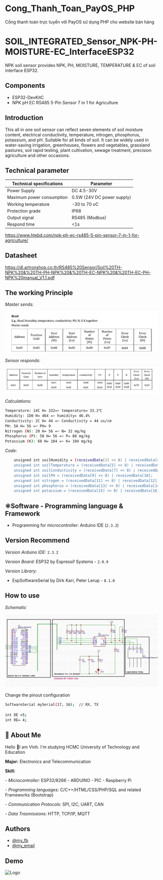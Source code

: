 # Cong_Thanh_Toan_PayOS_PHP
Cổng thanh toán trực tuyến với PayOS sử dụng PHP cho website bán hàng
# SOIL_INTEGRATED_Sensor_NPK-PH-MOISTURE-EC_InterfaceESP32
NPK soil sensor provides NPK, PH, MOISTURE, TEMPERATURE &amp; EC of soil interface ESP32.


## Components
- ESP32-DevKitC
- NPK pH EC RS485 5-Pin Sensor 7 in 1 for Agriculture

## Introduction
This all in one soil sensor can reflect seven elements of soil moisture content, electrical conductivity, temperature, nitrogen, phosphorus, potassium, and pH. Suitable for all kinds of soil. It can be widely used in water-saving irrigation, greenhouses, flowers and vegetables, grassland pastures, soil rapid testing, plant cultivation, sewage treatment, precision agriculture and other occasions.

## Technical parameter
Technical specifications | Parameter |
--- | --- | 
Power Supply | DC 4.5-30V | 
Maximum power consumption| 0.5W (24V DC power supply) | 
Working temperature| -30 to 70 oC| 
Protection grade | IP68 | 
Output signal | RS485 (Modbus) |
Respond time | <1s |

https://www.htebd.com/npk-ph-ec-rs485-5-pin-sensor-7-in-1-for-agriculture/
## Datasheet
https://dl.artronshop.co.th/RS485%20Sensor/Soil%20TH-NPK%20&%20TH-PH-NPK%20&%20TH-EC-NPK%20&%20TH-EC-PH-NPK%20manual_V1.1.pdf

## The working Principle
*Master sends:*

![images](https://github.com/VinhCao09/SOIL_INTEGRATED_Sensor_NPK-PH-MOISTURE-EC_InterfaceESP32/blob/main/images/read.jpg)

*Sensor responds:*

![images](https://github.com/VinhCao09/SOIL_INTEGRATED_Sensor_NPK-PH-MOISTURE-EC_InterfaceESP32/blob/main/images/respond.jpg)

*Calculations:*
```bash
Temperature: 14C H= 332=> temperature= 33.2℃
Humidity: 1D0 H= 464 => humidity= 46.4%
Conductivity: 2C H= 44 => Conductivity = 44 us/cm
PH: 5A H= 56 => PH= 9
Nitrogen (N): 20 H= 56 => N= 32 mg/kg
Phosphorus (P): 58 H= 56 => P= 88 mg/kg
Potassium (K): 68 H= 104 => K= 104 mg/kg
```
*Code:*
```bash
    unsigned int soilHumidity = (receivedData[3] << 8) | receivedData[4];
    unsigned int soilTemperature = (receivedData[5] << 8) | receivedData[6];
    unsigned int soilConductivity = (receivedData[7] << 8) | receivedData[8];
    unsigned int soilPH = (receivedData[9] << 8) | receivedData[10];
    unsigned int nitrogen = (receivedData[11] << 8) | receivedData[12];
    unsigned int phosphorus = (receivedData[13] << 8) | receivedData[14];
    unsigned int potassium = (receivedData[15] << 8) | receivedData[16];
```

## ⚛️Software - Programming language & Framework
- Programming for microcontroller: Arduino IDE (`2.3.2`)
  
## Version Recommend
*Version Arduino IDE:*
`2.3.2`

*Version Board:* ESP32 by Espressif Systems - `2.0.9`

*Version Library:* 

- EspSoftwareSerial by Dirk Karr, Peter Lerup - `8.1.0`

## How to use
*Schematic*

![images](https://github.com/VinhCao09/SOIL_INTEGRATED_Sensor_NPK-PH-MOISTURE-EC_InterfaceESP32/blob/main/images/schematic.jpg)

Change the pinout configuration

```bash
SoftwareSerial mySerial(17, 16);  // RX, TX

int DE =5;
int RE= 4;
```



## 🚀 About Me
Hello 👋I am Vinh. I'm studying HCMC University of Technology and Education

**Major:** Electronics and Telecommunication

**Skill:** 

*- Microcontroller:* ESP32/8266 - ARDUINO - PIC - Raspberry Pi

*- Programming languages:* C/C++/HTML/CSS/PHP/SQL and
related Frameworks (Bootstrap)

*- Communication Protocols:* SPI, I2C, UART, CAN

*- Data Trasmissions:* HTTP, TCP/IP, MQTT
## Authors

- [@my_fb](https://www.facebook.com/vcao.vn)
- [@my_email](contact@vinhcaodatabase.com)

## Demo

![Logo](https://codingninja.asia/images/codeninjalogo.png)

